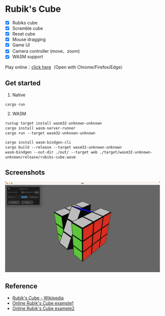 # Rubik's Cube
- [x] Rubiks cube
- [x] Scramble cube
- [x] Reset cube
- [x] Mouse dragging
- [x] Game UI
- [x] Camera controller (move、zoom)
- [x] WASM support

Play online：[click here](https://nightswatchgames.github.io/games/rubiks-cube/)（Open with Chrome/Firefox/Edge）

## Get started
1. Native
```
cargo run
```
2. WASM
```
rustup target install wasm32-unknown-unknown
cargo install wasm-server-runner
cargo run --target wasm32-unknown-unknown
```
```
cargo install wasm-bindgen-cli
cargo build --release --target wasm32-unknown-unknown
wasm-bindgen --out-dir ./out/ --target web ./target/wasm32-unknown-unknown/release/rubiks-cube.wasm
```

## Screenshots
![playing cube](https://raw.githubusercontent.com/NightsWatchGames/rubiks-cube/master/screenshots/playing_cube.jpg)

## Reference
- [Rubik's Cube - Wikipedia](https://en.wikipedia.org/wiki/Rubik%27s_Cube)
- [Online Rubik's Cube example1](https://rubikscu.be/)
- [Online Rubik's Cube example2](https://cube-solver.com/)